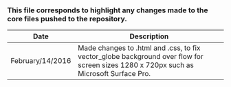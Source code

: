 ### This file corresponds to highlight any changes made to the core files pushed to the repository.

Date | Description
------------ | -------------
February/14/2016 | Made changes to .html and .css, to fix vector_globe background over flow for screen sizes 1280 x 720px such as Microsoft Surface Pro.
